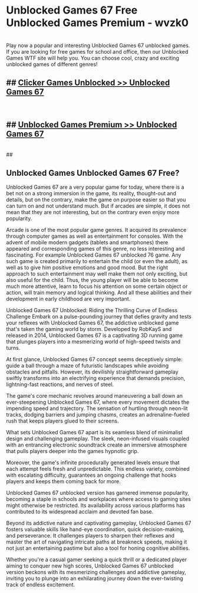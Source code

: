 # Unblocked Games 67  Free Unblocked Games Premium - wvzk0 <br>
<br>
Play now a popular and interesting Unblocked Games 67 unblocked games. If you are looking for free games for school and office, then our Unblocked Games WTF site will help you. You can choose cool, crazy and exciting unblocked games of different genres!


## ##  [Clicker Games Unblocked >> Unblocked Games 67](http://freeplayer.one?title=Unblocked_Games_67&ref=UG)
  <br>

##  ## [Unblocked Games Premium >> Unblocked Games 67](http://freeplayer.one?title=Unblocked_Games_67&ref=UG)
  <br>
  ##



## Unblocked Games Unblocked Games 67 Free?

Unblocked Games 67 are a very popular game for today, where there is a bet not on a strong immersion in the game, its reality, thought-out and details, but on the contrary, make the game on purpose easier so that you can turn on and not understand much. But if arcades are simple, it does not mean that they are not interesting, but on the contrary even enjoy more popularity.

Arcade is one of the most popular game genres. It acquired its prevalence through computer games as well as entertainment for consoles. With the advent of mobile modern gadgets (tablets and smartphones) there appeared and corresponding games of this genre, no less interesting and fascinating. For example Unblocked Games 67 unblocked 76 game. Any such game is created primarily to entertain the child (or even the adult), as well as to give him positive emotions and good mood. But the right approach to such entertainment may well make them not only exciting, but also useful for the child. Thus, the young player will be able to become much more attentive, learn to focus his attention on some certain object or action, will train memory and logical thinking. And all these abilities and their development in early childhood are very important.

Unblocked Games 67 Unblocked: Riding the Thrilling Curve of Endless Challenge
Embark on a pulse-pounding journey that defies gravity and tests your reflexes with Unblocked Games 67, the addictive unblocked game that's taken the gaming world by storm. Developed by RobKayS and released in 2014, Unblocked Games 67 is a captivating 3D running game that plunges players into a mesmerizing world of high-speed twists and turns.

At first glance, Unblocked Games 67 concept seems deceptively simple: guide a ball through a maze of futuristic landscapes while avoiding obstacles and pitfalls. However, its devilishly straightforward gameplay swiftly transforms into an electrifying experience that demands precision, lightning-fast reactions, and nerves of steel.

The game's core mechanic revolves around maneuvering a ball down an ever-steepening Unblocked Games 67, where every movement dictates the impending speed and trajectory. The sensation of hurtling through neon-lit tracks, dodging barriers and jumping chasms, creates an adrenaline-fueled rush that keeps players glued to their screens.

What sets Unblocked Games 67 apart is its seamless blend of minimalist design and challenging gameplay. The sleek, neon-infused visuals coupled with an entrancing electronic soundtrack create an immersive atmosphere that pulls players deeper into the games hypnotic grip.

Moreover, the game's infinite procedurally generated levels ensure that each attempt feels fresh and unpredictable. This endless variety, combined with escalating difficulty, guarantees an ongoing challenge that hooks players and keeps them coming back for more.

Unblocked Games 67 unblocked version has garnered immense popularity, becoming a staple in schools and workplaces where access to gaming sites might otherwise be restricted. Its availability across various platforms has contributed to its widespread acclaim and devoted fan base.

Beyond its addictive nature and captivating gameplay, Unblocked Games 67 fosters valuable skills like hand-eye coordination, quick decision-making, and perseverance. It challenges players to sharpen their reflexes and master the art of navigating intricate paths at breakneck speeds, making it not just an entertaining pastime but also a tool for honing cognitive abilities.

Whether you're a casual gamer seeking a quick thrill or a dedicated player aiming to conquer new high scores, Unblocked Games 67 unblocked version beckons with its mesmerizing challenges and addictive gameplay, inviting you to plunge into an exhilarating journey down the ever-twisting track of endless excitement.
